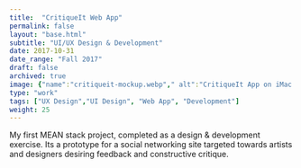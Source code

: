```yaml
---
title:  "CritiqueIt Web App"
permalink: false
layout: "base.html"
subtitle: "UI/UX Design & Development"
date: 2017-10-31
date_range: "Fall 2017"
draft: false
archived: true
image: {"name":"critiqueit-mockup.webp"," alt":"CritiqueIt App on iMac screen"}
type: "work"
tags: ["UX Design","UI Design", "Web App", "Development"]
weight: 25
---
```

My first MEAN stack project, completed as a design & development exercise. Its a prototype for a social networking site targeted towards artists and designers desiring feedback and constructive critique.